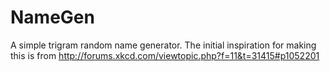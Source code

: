 NameGen
=======

A simple trigram random name generator. The initial inspiration for making this is from http://forums.xkcd.com/viewtopic.php?f=11&t=31415#p1052201
